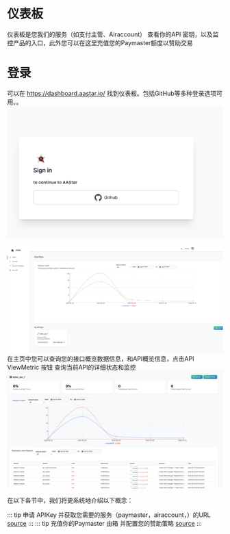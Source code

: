 ---
---
# 仪表板
仪表板是您我们的服务（如支付主管、Airaccount） 查看你的API 密钥，以及监控产品的入口，此外您可以在这里充值您的Paymaster额度以赞助交易


# 登录
可以在 https://dashboard.aastar.io/ 找到仪表板。包括GitHub等多种登录选项可用。。![alt text](image.png)

![alt text](../../public/image/dashbaord_home.png)
在主页中您可以查询您的接口概览数据信息，和API概览信息，点击API ViewMetric 按钮 查询当前API的详细状态和监控
![alt text](../../public/image/dashboard_api_key_metrics.png)




在以下各节中，我们将更系统地介绍以下概念：

::: tip
申请 APIKey 并获取您需要的服务（paymaster，airaccount，）的URL [source](api_key.md)
:::
::: tip
充值你的Paymaster 由箱 并配置您的赞助策略 [source](sponsor_strategy.md)
:::
